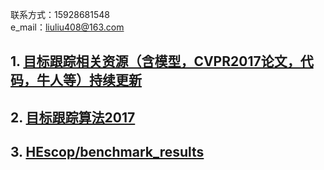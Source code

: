 联系方式：15928681548    
e_mail：liuliu408@163.com     

 ## 1. [目标跟踪相关资源（含模型，CVPR2017论文，代码，牛人等）持续更新](https://zhuanlan.zhihu.com/p/27292838)  
 ## 2. [目标跟踪算法2017](https://blog.csdn.net/huixingshao/article/details/78244838) 
 ## 3. [HEscop/benchmark_results](https://github.com/HEscop/benchmark_results)
 
 
